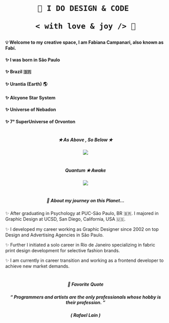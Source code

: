 <h1 align="center">  
 
    🎨 I DO DESIGN & CODE 
   
     < with love & joy /> 🧡 
   
</h1>


####  💡 Welcome to my creative space, I am Fabiana Campanari, also known as Fabí. 

####  ✨  I was born in São Paulo  

####  ✨  Brazil 🇧🇷

####  ✨  Urantia (Earth) 🌎 

####  ✨  Alcyone Star System 

####  ✨  Universe of Nebadon 

####  ✨  7° SuperUniverse of Orvonton
 
#

##### <p align="center">  ✭ As Above , So Below  ✭ </p>
   
<p align="center">
  <img src="https://user-images.githubusercontent.com/113218619/207962226-673d57ec-c076-47c4-8f8a-c1e57e834f6f.gif" />
 
 #

##### <p align="center">  Quantum  ✭ Awake     </p> 

<p align="center">
<img src="https://github.com/FabianaCampanari/FabianaCampanari/assets/113218619/0a6fda50-d109-4b4a-8183-61df53adde03" />

#
                
##### <p align="center"> 🚀 About my journey on this Planet...  </p>

✨ After graduating in Psychology at PUC-São Paulo, BR 🇧🇷. I majored in Graphic Design at UCSD, San Diego, California, USA 🇺🇸. </p>

✨ I developed my career working as Graphic Designer since 2002 on top Design and Advertising Agencies in São Paulo. </p>

✨ Further I initiated a solo career in Rio de Janeiro specializing in fabric print design development for selective fashion brands. </p>

✨ I am currently in career transition and working as a frontend developer to achieve new market demands.

#

##### <p align="center">  🌟 Favorite Quote </p>  
 
##### <p align="center"> “ Programmers and artists are the only professionals whose hobby is their profession. ” </p>

##### <p align="center"> ( Rafael Lain ) </p>









 
 
